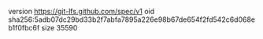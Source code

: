 version https://git-lfs.github.com/spec/v1
oid sha256:5adb07dc29bd33b2f7abfa7895a226e98b67de654f2fd542c6d068eb1f0fbc6f
size 35590
